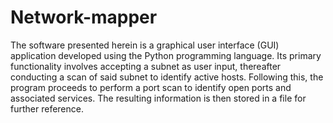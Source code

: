 # Network-mapper
The software presented herein is a graphical user interface (GUI) application developed using the Python programming language. Its primary functionality involves accepting a subnet as user input, thereafter conducting a scan of said subnet to identify active hosts. Following this, the program proceeds to perform a port scan to identify open ports and associated services. The resulting information is then stored in a file for further reference.
